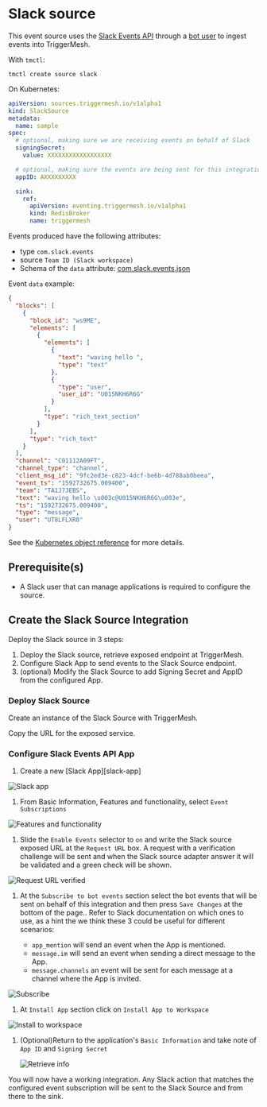 # Slack source

This event source uses the [Slack Events API][slack-events-api] through a [bot user][slack-bot-user] to ingest events into TriggerMesh.

With `tmctl`:

```
tmctl create source slack
```

On Kubernetes:

```yaml
apiVersion: sources.triggermesh.io/v1alpha1
kind: SlackSource
metadata:
  name: sample
spec:
  # optional, making sure we are receiving events on behalf of Slack
  signingSecret:
    value: XXXXXXXXXXXXXXXXXX

  # optional, making sure the events are being sent for this integration
  appID: AXXXXXXXXX

  sink:
    ref:
      apiVersion: eventing.triggermesh.io/v1alpha1
      kind: RedisBroker
      name: triggermesh
```

Events produced have the following attributes:

* type `com.slack.events`
* source `Team ID (Slack workspace)`
* Schema of the `data` attribute: [com.slack.events.json](https://raw.githubusercontent.com/triggermesh/triggermesh/main/schemas/com.slack.events.json)

Event `data` example:

```json
{
  "blocks": [
    {
      "block_id": "ws9ME",
      "elements": [
        {
          "elements": [
            {
              "text": "waving hello ",
              "type": "text"
            },
            {
              "type": "user",
              "user_id": "U015NKH6R6G"
            }
          ],
          "type": "rich_text_section"
        }
      ],
      "type": "rich_text"
    }
  ],
  "channel": "C01112A09FT",
  "channel_type": "channel",
  "client_msg_id": "9fc2ed3e-c823-4dcf-be6b-4d788ab0beea",
  "event_ts": "1592732675.009400",
  "team": "TA1J7JEBS",
  "text": "waving hello \u003c@U015NKH6R6G\u003e",
  "ts": "1592732675.009400",
  "type": "message",
  "user": "UT8LFLXR8"
}
```

See the [Kubernetes object reference](../../reference/sources/#sources.triggermesh.io/v1alpha1.SlackSource) for more details.

## Prerequisite(s)

- A Slack user that can manage applications is required to configure the source.

## Create the Slack Source Integration

Deploy the Slack source in 3 steps:

1. Deploy the Slack source, retrieve exposed endpoint at TriggerMesh.
1. Configure Slack App to send events to the Slack Source endpoint.
1. (optional) Modify the Slack Source to add Signing Secret and AppID from the configured App.

### Deploy Slack Source

Create an instance of the Slack Source with TriggerMesh.

Copy the URL for the exposed service.

### Configure Slack Events API App

1. Create a new [Slack App][slack-app]

![Slack app](../assets/images/slack-source/01createslackapp.png)

1. From Basic Information, Features and functionality, select `Event Subscriptions`

  ![Features and functionality](../assets/images/slack-source/02featuresandfunctionality.png)

1. Slide the `Enable Events` selector to `on` and write the Slack source exposed URL at the `Request URL` box. A request with a verification challenge will be sent and when the Slack source adapter answer it will be validated and a green check will be shown.

  ![Request URL verified](../assets/images/slack-source/03requestverify.png)

1. At the `Subscribe to bot events` section select the bot events that will be sent on behalf of this integration and then press `Save Changes` at the bottom of the page.. Refer to Slack documentation on which ones to use, as a hint the we think these 3 could be useful for different scenarios:

   - `app_mention` will send an event when the App is mentioned.
   - `message.im` will send an event when sending a direct message to the App.
   - `message.channels` an event will be sent for each message at a channel where the App is invited.

  ![Subscribe](../assets/images/slack-source/04subscribe.png)

1. At `Install App` section click on `Install App to Workspace`

  ![Install to workspace](../assets/images/slack-source/05install.png)

1. (Optional)Return to the application's `Basic Information` and take note of `App ID` and `Signing Secret`

    ![Retrieve info](../assets/images/slack-source/06appinfo.png)

You will now have a working integration. Any Slack action that matches the configured event subscription will be sent to the Slack Source and from there to the sink.

[slack-events-api]: https://api.slack.com/events-api
[slack-bot-user]: https://api.slack.com/bot-users
[wrapped-event]: https://api.slack.com/types/event
